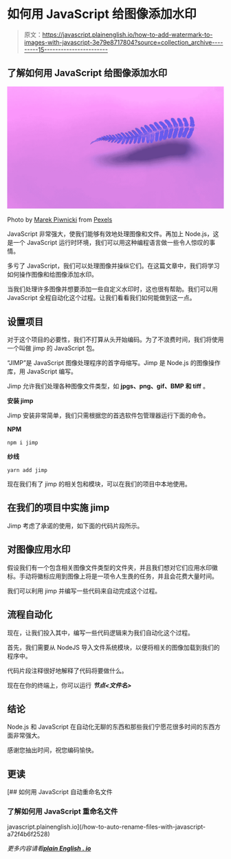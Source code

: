 # 如何用 JavaScript 给图像添加水印

> 原文：<https://javascript.plainenglish.io/how-to-add-watermark-to-images-with-javascript-3e79e8717804?source=collection_archive---------15----------------------->

## 了解如何用 JavaScript 给图像添加水印

![](img/2305d30c5ce38e5024e313e3d11aa8b2.png)

Photo by [Marek Piwnicki](https://www.pexels.com/@marek-piwnicki-3907296?utm_content=attributionCopyText&utm_medium=referral&utm_source=pexels) from [Pexels](https://www.pexels.com/photo/green-leaf-in-close-up-photography-9202372/?utm_content=attributionCopyText&utm_medium=referral&utm_source=pexels)

JavaScript 非常强大，使我们能够有效地处理图像和文件。再加上 Node.js，这是一个 JavaScript 运行时环境，我们可以用这种编程语言做一些令人惊叹的事情。

多亏了 JavaScript，我们可以处理图像并操纵它们。在这篇文章中，我们将学习如何操作图像和给图像添加水印。

当我们处理许多图像并想要添加一些自定义水印时，这也很有帮助。我们可以用 JavaScript 全程自动化这个过程。让我们看看我们如何能做到这一点。

## **设置项目**

对于这个项目的必要性，我们不打算从头开始编码。为了不浪费时间，我们将使用一个叫做 jimp 的 JavaScript 包。

“JIMP”是 JavaScript 图像处理程序的首字母缩写。Jimp 是 Node.js 的图像操作库，用 JavaScript 编写。

Jimp 允许我们处理各种图像文件类型，如 **jpgs、png、gif、BMP 和 tiff** 。

**安装 jimp**

Jimp 安装非常简单，我们只需根据您的首选软件包管理器运行下面的命令。

**NPM**

```
npm i jimp
```

**纱线**

```
yarn add jimp
```

现在我们有了 jimp 的相关包和模块，可以在我们的项目中本地使用。

## **在我们的项目中实施 jimp**

Jimp 考虑了承诺的使用，如下面的代码片段所示。

## **对图像应用水印**

假设我们有一个包含相关图像文件类型的文件夹，并且我们想对它们应用水印徽标。手动将徽标应用到图像上将是一项令人生畏的任务，并且会花费大量时间。

我们可以利用 jimp 并编写一些代码来自动完成这个过程。

## **流程自动化**

现在，让我们投入其中，编写一些代码逻辑来为我们自动化这个过程。

首先，我们需要从 NodeJS 导入文件系统模块，以便将相关的图像加载到我们的程序中。

代码片段注释很好地解释了代码将要做什么。

现在在你的终端上，你可以运行 ***节点<文件名>***

## **结论**

Node.js 和 JavaScript 在自动化无聊的东西和那些我们宁愿花很多时间的东西方面非常强大。

感谢您抽出时间，祝您编码愉快。

## **更读**

[](/how-to-auto-rename-files-with-javascript-a72f4b6f2528) [## 如何用 JavaScript 自动重命名文件

### 了解如何用 JavaScript 重命名文件

javascript.plainenglish.io](/how-to-auto-rename-files-with-javascript-a72f4b6f2528) 

*更多内容请看*[***plain English . io***](http://plainenglish.io/)